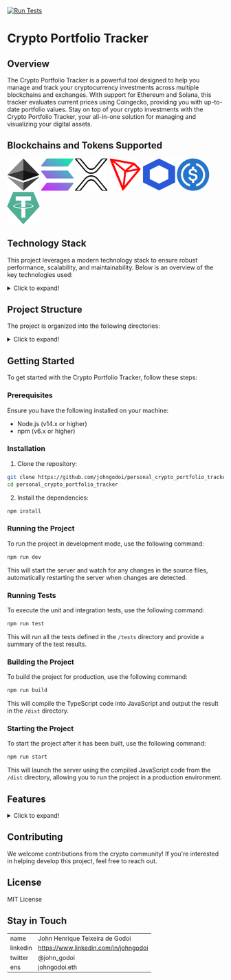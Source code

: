 [![Run Tests](https://github.com/johngodoi/personal_crypto_portfolio_tracker/actions/workflows/test.yml/badge.svg)](https://github.com/johngodoi/personal_crypto_portfolio_tracker/actions/workflows/test.yml)
# Crypto Portfolio Tracker

## Overview
The Crypto Portfolio Tracker is a powerful tool designed to help you manage and track your cryptocurrency investments across multiple blockchains and exchanges. With support for Ethereum and Solana, this tracker evaluates current prices using Coingecko, providing you with up-to-date portfolio values.
Stay on top of your crypto investments with the Crypto Portfolio Tracker, your all-in-one solution for managing and visualizing your digital assets.

## Blockchains and Tokens Supported
<p float="left">
<img src="assets/logos/ETH.svg" width="75" height="75" alt="Ethereum"> 
<img src="assets/logos/SOL.svg" width="75" height="75" alt="Solana"> 
<img src="assets/logos/XRP.svg" width="75" height="75" alt="Ripple">
<img src="assets/logos/TRX.svg" width="75" height="75" alt="Tron">
<img src="assets/logos/LINK.svg" width="75" height="75" alt="LINK"> 
<img src="assets/logos/USDC.svg" width="75" height="75" alt="USDC"> 
<img src="assets/logos/USDT.svg" width="75" height="75" alt="USDT"> 
</p>


## Technology Stack

This project leverages a modern technology stack to ensure robust performance, scalability, and maintainability. Below is an overview of the key technologies used:

<details>
  <summary>Click to expand!</summary>

### Node.js
Node.js is the runtime environment for executing JavaScript code server-side. It provides an event-driven, non-blocking I/O model that makes it lightweight and efficient, perfect for building scalable network applications.

### TypeScript
TypeScript is a statically typed superset of JavaScript that enhances code quality and developer productivity. By using TypeScript, we benefit from type checking, improved refactoring, and better tooling support.

### Express
Express is a minimal and flexible Node.js web application framework that provides a robust set of features for building web and mobile applications. It is used to handle HTTP requests, routing, and middleware in this project.

### Viem
Viem is a JavaScript library for interacting with Ethereum smart contracts. It simplifies the process of connecting to Ethereum nodes, sending transactions, and calling smart contract methods. Viem is used in this project to facilitate communication with Ethereum smart contracts.

### Solana Web3.js
Solana Web3.js is a JavaScript library for interacting with the Solana blockchain. It provides tools for sending transactions, querying blockchain data, and interacting with Solana smart contracts. This library is essential for integrating Solana support into the project.

### Mocha
Mocha is a feature-rich JavaScript test framework running on Node.js, making asynchronous testing simple and fun. Mocha tests run serially, allowing for flexible and accurate reporting, while mapping uncaught exceptions to the correct test cases. It is used in this project to write and execute unit and integration tests, ensuring the reliability of the codebase.

</details>


## Project Structure

The project is organized into the following directories:
<details>
  <summary>Click to expand!</summary>
  
### `/src`
Contains the main source code for the Crypto Portfolio Tracker, including modules for exchange and wallet integrations, blockchain support, and portfolio calculations. The source code is using a simple form of clean architecture for its organization with:

#### `/core`
Containing business logic like entities and use cases.

#### `/presentation`
Containing logic responsible for receiving requests, validating, starting it processing and preparing the proper response.

#### `/shared`
Utility code like drivers that knows how to communicate with each blockchain.


### `/tests`
Includes unit and integration tests to ensure the reliability and correctness of the project's functionality.

### `/config`
Holds configuration files for setting up and managing different environments and dependencies.

### `/docs`
Includes documentation files, such as user guides, API references, and developer notes.

### `/abis`
This directory contains the Application Binary Interface (ABI) files for the smart contracts used in the project. ABIs are essential for interacting with the smart contracts from the TypeScript code, as they define the methods and events available in the contracts. Each ABI file is typically generated when the smart contract is compiled and is used by `viem.js` to facilitate communication with the blockchain.

### `/assets`
This directory contains various assets used in the project, such as images, logos, and other media files.

#### `/assets/logos`
This folder includes logos for the blockchains and stablecoins supported by the project. The logos are in SVG format to ensure high quality and scalability.
</details>

## Getting Started

To get started with the Crypto Portfolio Tracker, follow these steps:

### Prerequisites
Ensure you have the following installed on your machine:
- Node.js (v14.x or higher)
- npm (v6.x or higher)

### Installation
1. Clone the repository:
  ```sh
  git clone https://github.com/johngodoi/personal_crypto_portfolio_tracker
  cd personal_crypto_portfolio_tracker
  ```

2. Install the dependencies:
  ```sh
  npm install
  ```

### Running the Project
To run the project in development mode, use the following command:
```sh
npm run dev
```
This will start the server and watch for any changes in the source files, automatically restarting the server when changes are detected.

### Running Tests
To execute the unit and integration tests, use the following command:
```sh
npm run test
```
This will run all the tests defined in the `/tests` directory and provide a summary of the test results.

### Building the Project
To build the project for production, use the following command:
```sh
npm run build
```
This will compile the TypeScript code into JavaScript and output the result in the `/dist` directory.

### Starting the Project
To start the project after it has been built, use the following command:
```sh
npm run start
```
This will launch the server using the compiled JavaScript code from the `/dist` directory, allowing you to run the project in a production environment.

## Features


<details>
  <summary>Click to expand!</summary>

### Exchange Integration
- [ ] Connect to crypto exchanges
  - [ ] crypto.com

### Wallet Integration
- [ ] Connect to wallets
  - [ ] Metamask

### Blockchain Support
- [X] Ethereum
- [X] Solana
- [X] Ripple
- [X] Tron

### Initial Setup
- [X] Load blockchain information

### User Configuration
- [ ] Define addresses for specific blockchains
  - [ ] Define tokens of interest for each address

### Portfolio Value Calculation
- [X] USD
- [ ] BRL

### Profit/Loss Tracking
- [ ] USD
- [ ] BRL

### Transaction History
- [ ] View transaction history

### Asset Allocation Visualization
- [ ] USD
- [ ] BRL

### Watchlist
- [ ] Create and manage a watchlist of tokens

</details>

## Contributing

We welcome contributions from the crypto community! If you're interested in helping develop this project, feel free to reach out.

## License

MIT License


## Stay in Touch
| | | 
--- | ---
name | John Henrique Teixeira de Godoi
linkedin | https://www.linkedin.com/in/johngodoi
twitter | @john_godoi
ens | johngodoi.eth
